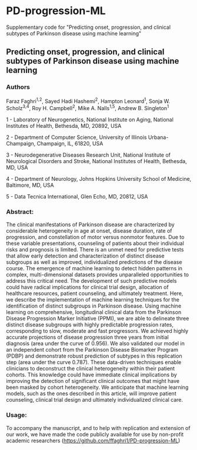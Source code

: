 # PD-progression-ML
Supplementary code for "Predicting onset, progression, and clinical subtypes of Parkinson disease using machine learning"

## Predicting onset, progression, and clinical subtypes of Parkinson disease using machine learning

### Authors
Faraz Faghri<sup>1,2</sup>, Sayed Hadi Hashemi<sup>2</sup>, Hampton Leonard<sup>1</sup>, Sonja W. Scholz<sup>3,4</sup>, Roy H. Campbell<sup>2</sup>, Mike A. Nalls<sup>1,5</sup>, Andrew B. Singleton<sup>1</sup>


1 - Laboratory of Neurogenetics, National Institute on Aging, National Institutes of Health, Bethesda, MD, 20892, USA

2 - Department of Computer Science, University of Illinois Urbana-Champaign, Champaign, IL, 61820, USA

3 - Neurodegenerative Diseases Research Unit, National Institute of Neurological Disorders and Stroke, National Institutes of Health, Bethesda, MD, USA

4 - Department of Neurology, Johns Hopkins University School of Medicine, Baltimore, MD, USA

5 - Data Tecnica International, Glen Echo, MD, 20812, USA


### Abstract: 
The clinical manifestations of Parkinson disease are characterized by considerable heterogeneity in age at onset, disease duration, rate of progression, and constellation of motor versus nonmotor features. Due to these variable presentations, counseling of patients about their individual risks and prognosis is limited. There is an unmet need for predictive tests that allow early detection and characterization of distinct disease subgroups as well as improved, individualized predictions of the disease course. The emergence of machine learning to detect hidden patterns in complex, multi-dimensional datasets provides unparalleled opportunities to address this critical need. The development of such predictive models could have radical implications for clinical trial design, allocation of healthcare resources, patient counseling, and ultimately treatment. Here, we describe the implementation of machine learning techniques for the identification of distinct subgroups in Parkinson disease. Using machine learning on comprehensive, longitudinal clinical data from the Parkinson Disease Progression Marker Initiative (PPMI), we are able to delineate three distinct disease subgroups with highly predictable progression rates, corresponding to slow, moderate and fast progressors. We achieved highly accurate projections of disease progression three years from initial diagnosis (area under the curve of 0.956). We also validated our model in an independent cohort from the Parkinson Disease Biomarker Program (PDBP) and demonstrate robust prediction of subtypes in this replication step (area under the curve 0.787). These data-driven techniques enable clinicians to deconstruct the clinical heterogeneity within their patient cohorts. This knowledge could have immediate clinical implications by improving the detection of significant clinical outcomes that might have been masked by cohort heterogeneity. We anticipate that machine learning models, such as the ones described in this article, will improve patient counseling, clinical trial design and ultimately individualized clinical care.



### Usage:
To accompany the manuscript, and to help with replication and extension of our work, we have made the code publicly available for use by non-profit academic researchers (https://github.com/ffaghri1/PD-progression-ML)
